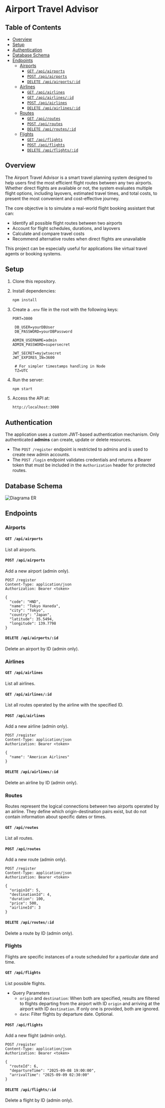 # Airport Travel Advisor #

## Table of Contents ##

- [Overview](#overview)
- [Setup](#setup)
- [Authentication](#authentication)
- [Database Schema](#database-schema)
- [Endpoints](#endpoints)
  - [Airports](#airports)
    - [`GET /api/airports`](#get-apiairports)
    - [`POST /api/airports`](#post-apiairports)
    - [`DELETE /api/airports/:id`](#delete-apiairportsid)
  - [Airlines](#airlines)
    - [`GET /api/airlines`](#get-apiairlines)
    - [`GET /api/airlines/:id`](#get-apiairlinesid)
    - [`POST /api/airlines`](#post-apiairlines)
    - [`DELETE /api/airlines/:id`](#delete-apiairlinesid)
  - [Routes](#routes)
    - [`GET /api/routes`](#get-apiroutes)
    - [`POST /api/routes`](#post-apiroutes)
    - [`DELETE /api/routes/:id`](#delete-apiroutesid)
  - [Flights](#flights)
    - [`GET /api/flights`](#get-apiflights)
    - [`POST /api/flights`](#post-apiflights)
    - [`DELETE /api/flights/:id`](#delete-apiflightsid)

## Overview

The Airport Travel Advisor is a smart travel planning system designed to help users find the most efficient flight routes between any two airports. Whether direct flights are available or not, the system evaluates multiple flight options, including layovers, estimated travel times, and total costs, to present the most convenient and cost-effective journey.

The core objective is to simulate a real-world flight booking assistant that can:
- Identify all possible flight routes between two airports
- Account for flight schedules, durations, and layovers
- Calculate and compare travel costs
- Recommend alternative routes when direct flights are unavailable

This project can be especially useful for applications like virtual travel agents or booking systems.

## Setup

1. Clone this repository.
2. Install dependencies:

   ```bash
   npm install
   ```

3. Create a `.env` file in the root with the following keys:

   ```env
   PORT=3000

    DB_USER=yourDBUser
    DB_PASSWORD=yourDBPassword

   ADMIN_USERNAME=admin
   ADMIN_PASSWORD=supersecret

   JWT_SECRET=myjwtsecret
   JWT_EXPIRES_IN=3600

    # For simpler timestamps handling in Node
    TZ=UTC
   ```

4. Run the server:

   ```bash
   npm start
   ```

5. Access the API at:

   ```
   http://localhost:3000
   ```

## Authentication

The application uses a custom JWT-based authentication mechanism. Only authenticated **admins** can create, update or delete resources.
- The `POST /register` endpoint is restricted to admins and is used to create new admin accounts.
- The `POST /login` endpoint validates credentials and returns a Bearer token that must be included in the `Authorization` header for protected routes.

## Database Schema

![Diagrama ER](./docs/dbdiagram.drawio.png)

## Endpoints

### Airports

#### `GET /api/airports`
List all airports.

#### `POST /api/airports`
Add a new airport (admin only).

```
POST /register
Content-Type: application/json
Authorization: Bearer <token>

{
  "code": "HND",
  "name": "Tokyo Haneda",
  "city": "Tokyo",
  "country": "Japan",
  "latitude": 35.5494,
  "longitude": 139.7798
}
```

#### `DELETE /api/airports/:id`
Delete an airport by ID (admin only).

### Airlines

#### `GET /api/airlines`
List all airlines.

#### `GET /api/airlines/:id`
List all routes operated by the airline with the specified ID.

#### `POST /api/airlines`
Add a new airline (admin only).

```
POST /register
Content-Type: application/json
Authorization: Bearer <token>

{
  "name": "American Airlines"
}
```

#### `DELETE /api/airlines/:id`
Delete an airline by ID (admin only).

### Routes

Routes represent the logical connections between two airports operated by an airline. They define which origin-destination pairs exist, but do not contain information about specific dates or times.

#### `GET /api/routes`
List all routes.

#### `POST /api/routes`
Add a new route (admin only).

```
POST /register
Content-Type: application/json
Authorization: Bearer <token>

{
  "originId": 5,
  "destinationId": 4,
  "duration": 100,
  "price": 500,
  "airlineId": 3
}
```

#### `DELETE /api/routes/:id`
Delete a route by ID (admin only).

### Flights

Flights are specific instances of a route scheduled for a particular date and time.

#### `GET /api/flights`
List possible flights.
- Query Parameters
  - `origin` and `destination`: When both are specified, results are filtered to flights departing from the airport with ID `origin` and arriving at the airport with ID `destination`. If only one is provided, both are ignored.
  - `date`: Filter flights by departure date. Optional.

#### `POST /api/flights`
Add a new flight (admin only).

```
POST /register
Content-Type: application/json
Authorization: Bearer <token>

{
  "routeId": 6,
  "departureTime": "2025-09-08 19:00:00",
  "arrivalTime": "2025-09-09 02:30:00"
}
```

#### `DELETE /api/flights/:id`
Delete a flight by ID (admin only).

